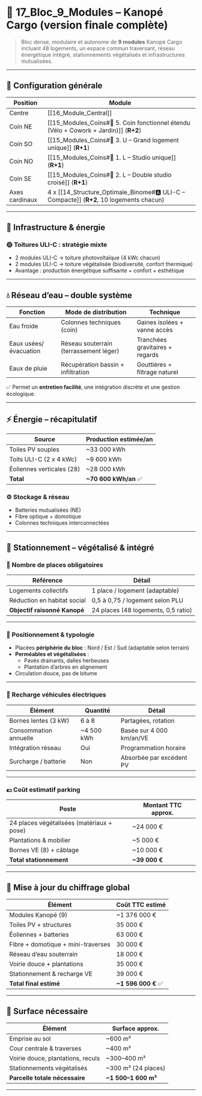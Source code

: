 
# 🧱 17_Bloc_9_Modules – Kanopé Cargo (version finale complète)

> Bloc dense, modulaire et autonome de **9 modules** Kanopé Cargo incluant 48 logements, un espace commun traversant, réseau énergétique intégré, stationnements végétalisés et infrastructures mutualisées.

---

## 📐 Configuration générale

| Position       | Module                                                                                                                    |
| -------------- | ------------------------------------------------------------------------------------------------------------------------- |
| Centre         | [[16_Module_Central]]                                                                                                     |
| Coin NE        | [[15_Modules_Coins#🧩 5. Coin fonctionnel étendu (Vélo + Cowork + Jardin)]] (**R+2**)                                     |
| Coin SO        | [[15_Modules_Coins#🧩 3. U – Grand logement unique]] (**R+1**)                                                             |
| Coin NO        | [[15_Modules_Coins#🧩 1. L – Studio unique]] (**R+1**)                                                                     |
| Coin SE        | [[15_Modules_Coins#🧩 2. L – Double studio croisé]] (**R+1**)                                                              |
| Axes cardinaux | 4 x [[14_Structure_Optimale_Binome#🅰️ ULI-C – Compacte]] (**R+2**, 10 logements chacun)                                   |

---

## 🌿 Infrastructure & énergie

### 🌞 Toitures ULI-C : stratégie mixte

- 2 modules ULI-C → toiture photovoltaïque (4 kWc chacun)
- 2 modules ULI-C → toiture végétalisée (biodiversité, confort thermique)
- Avantage : production énergétique suffisante + confort + esthétique

---

## 💧 Réseau d’eau – double système

| Fonction             | Mode de distribution                | Technique                    |
|----------------------|--------------------------------------|-------------------------------|
| Eau froide           | Colonnes techniques (coin)           | Gaines isolées + vanne accès  |
| Eaux usées/évacuation| Réseau souterrain (terrassement léger) | Tranchées gravitaires + regards |
| Eaux de pluie        | Récupération bassin + infiltration     | Gouttières + filtrage naturel |

✅ Permet un **entretien facilité**, une intégration discrète et une gestion écologique.

---

## ⚡ Énergie – récapitulatif

| Source                    | Production estimée/an |
|---------------------------|------------------------|
| Toiles PV souples         | ~33 000 kWh            |
| Toits ULI-C (2 x 4 kWc)   | ~9 600 kWh             |
| Éoliennes verticales (28) | ~28 000 kWh            |
| **Total**                 | **~70 600 kWh/an** ✅   |

### ⚙️ Stockage & réseau

- Batteries mutualisées (NE)
- Fibre optique + domotique
- Colonnes techniques interconnectées

---

## 🚗 Stationnement – végétalisé & intégré

### 🔢 Nombre de places obligatoires

| Référence                     | Détail                            |
|-------------------------------|-----------------------------------|
| Logements collectifs          | 1 place / logement (adaptable)    |
| Réduction en habitat social   | 0,5 à 0,75 / logement selon PLU   |
| **Objectif raisonné Kanopé** | 24 places (48 logements, 0,5 ratio)|

---

### 🧭 Positionnement & typologie

- Placées **périphérie du bloc** : Nord / Est / Sud (adaptable selon terrain)
- **Perméables et végétalisées** :
  - Pavés drainants, dalles herbeuses
  - Plantation d’arbres en alignement
- Circulation douce, pas de bitume

---

### 🔌 Recharge véhicules électriques

| Élément                    | Quantité   | Détail                       |
|----------------------------|------------|------------------------------|
| Bornes lentes (3 kW)       | 6 à 8      | Partagées, rotation          |
| Consommation annuelle      | ~4 500 kWh | Basée sur 4 000 km/an/VE     |
| Intégration réseau         | Oui        | Programmation horaire        |
| Surcharge / batterie       | Non        | Absorbée par excédent PV     |

---

### 💶 Coût estimatif parking

| Poste                           | Montant TTC approx. |
|----------------------------------|----------------------|
| 24 places végétalisées (matériaux + pose) | ~24 000 €         |
| Plantations & mobilier          | ~5 000 €             |
| Bornes VE (8) + câblage         | ~10 000 €            |
| **Total stationnement**         | **~39 000 €**        |

---

## 🔁 Mise à jour du chiffrage global

| Élément                            | Coût TTC estimé |
|------------------------------------|------------------|
| Modules Kanopé (9)                 | ~1 376 000 €     |
| Toiles PV + structures             | 35 000 €         |
| Éoliennes + batteries              | 63 000 €         |
| Fibre + domotique + mini-traverses| 30 000 €         |
| Réseau d’eau souterrain            | 18 000 €         |
| Voirie douce + plantations         | 35 000 €         |
| Stationnement & recharge VE        | 39 000 €         |
| **Total final estimé**             | **~1 596 000 €** ✅


---

## 📐 Surface nécessaire

| Élément                          | Surface approx.     |
|----------------------------------|----------------------|
| Emprise au sol                   | ~600 m²              |
| Cour centrale & traverses        | ~400 m²              |
| Voirie douce, plantations, reculs| ~300–400 m²          |
| Stationnements végétalisés       | ~300 m² (24 places)  |
| **Parcelle totale nécessaire**   | **~1 500–1 600 m²**  |

---

